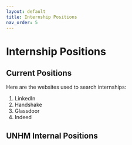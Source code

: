 ```yaml
---
layout: default
title: Internship Positions
nav_order: 5
---
```


# Internship Positions

## Current Positions

Here are the websites used to search internships:
1. LinkedIn
2. Handshake
3. Glassdoor
4. Indeed

## UNHM Internal Positions
